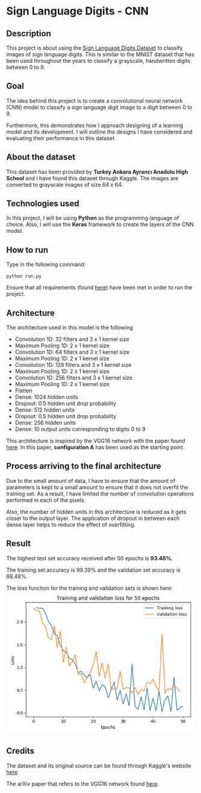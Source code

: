 # Sign Language Digits - CNN

## Description
This project is about using the [Sign Language Digits Dataset](https://www.kaggle.com/ardamavi/sign-language-digits-dataset/data) to classify images
of sign language digits. This is similar to the MNIST dataset that has been used throughout the years to classify a grayscale, handwritten digits
between 0 to 9.

## Goal
The idea behind this project is to create a convolutional neural network (CNN) model to classify a sign language digit image to a digit between 0 to 9.

Furthermore, this demonstrates how I approach designing of a learning model and its development. I will outline the designs I have considered and evaluating
their performance in this dataset.

## About the dataset
This dataset has been provided by **Turkey Ankara Ayrancı Anadolu High School** and I have found this dataset through Kaggle. The images are converted
to grayscale images of size 64 x 64.

## Technologies used
In this project, I will be using **Python** as the programming language of choice. Also, I will use the **Keras** framework to create the layers of the CNN model.

## How to run
Type in the following command:
```
python run.py
```

Ensure that all requirements (found [here](requirements.txt)) have been met in order to run the project.

## Architecture
The architecture used in this model is the following

- Convolution 1D: 32 filters and 3 x 1 kernel size
- Maximum Pooling 1D: 2 x 1 kernel size
- Convolution 1D: 64 filters and 3 x 1 kernel size
- Maximum Pooling 1D: 2 x 1 kernel size
- Convolution 1D: 128 filters and 3 x 1 kernel size
- Maximum Pooling 1D: 2 x 1 kernel size
- Convolution 1D: 256 filters and 3 x 1 kernel size
- Maximum Pooling 1D: 2 x 1 kernel size
- Flatten
- Dense: 1024 hidden units
- Dropout: 0.5 hidden unit drop probability
- Dense: 512 hidden units
- Dropout: 0.5 hidden unit drop probability
- Dense: 256 hidden units
- Dense: 10 output units corresponding to digits 0 to 9

This architecture is inspired by the VGG16 network with the paper found [here](https://arxiv.org/pdf/1409.1556.pdf). In this paper, **configuration A** has been used as the starting point.

## Process arriving to the final architecture
Due to the small amount of data, I have to ensure that the amount of parameters is kept to a small amount to ensure that it does not overfit the training set. 
As a result, I have limited the number of convolution operations performed in each of the pixels.

Also, the number of hidden units in this architecture is reduced as it gets closer to the output layer. The application of dropout in between each dense layer 
helps to reduce the effect of overfitting.

## Result
The highest test set accuracy received after 50 epochs is **93.46%**.

The training set accuracy is 99.39% and the validation set accuracy is 88.48%.

The loss function for the training and validation sets is shown here:
![](loss.png)

## Credits
The dataset and its original source can be found through Kaggle's website [here](https://www.kaggle.com/ardamavi/sign-language-digits-dataset/data).

The arXiv paper that refers to the VGG16 network found [here](https://arxiv.org/pdf/1409.1556.pdf).
